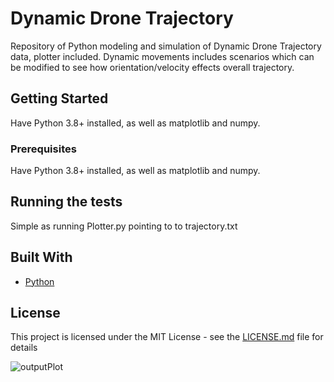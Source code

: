 # Dynamic Drone Trajectory

Repository of Python modeling and simulation of Dynamic Drone Trajectory data, plotter included.
Dynamic movements includes scenarios which can be modified to see how orientation/velocity effects overall trajectory.

## Getting Started

Have Python 3.8+ installed, as well as matplotlib and numpy.


### Prerequisites

Have Python 3.8+ installed, as well as matplotlib and numpy.


## Running the tests

Simple as running Plotter.py pointing to to trajectory.txt


## Built With

* [Python](https://www.python.org/) 

## License

This project is licensed under the MIT License - see the [LICENSE.md](LICENSE.md) file for details


![outputPlot](https://user-images.githubusercontent.com/36251064/110841507-93570f80-826b-11eb-9f50-76756a2af9e4.png)
